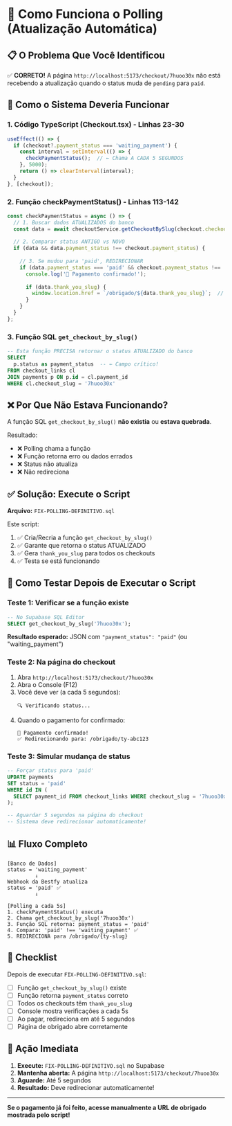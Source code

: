 # 🔄 Como Funciona o Polling (Atualização Automática)

## 📋 O Problema Que Você Identificou

✅ **CORRETO!** A página `http://localhost:5173/checkout/7huoo30x` não está recebendo a atualização quando o status muda de `pending` para `paid`.

## 🔧 Como o Sistema Deveria Funcionar

### 1. **Código TypeScript (Checkout.tsx)** - Linhas 23-30

```typescript
useEffect(() => {
  if (checkout?.payment_status === 'waiting_payment') {
    const interval = setInterval(() => {
      checkPaymentStatus();  // ← Chama A CADA 5 SEGUNDOS
    }, 5000);
    return () => clearInterval(interval);
  }
}, [checkout]);
```

### 2. **Função checkPaymentStatus()** - Linhas 113-142

```typescript
const checkPaymentStatus = async () => {
  // 1. Buscar dados ATUALIZADOS do banco
  const data = await checkoutService.getCheckoutBySlug(checkout.checkout_slug);
  
  // 2. Comparar status ANTIGO vs NOVO
  if (data && data.payment_status !== checkout.payment_status) {
    
    // 3. Se mudou para 'paid', REDIRECIONAR
    if (data.payment_status === 'paid' && checkout.payment_status !== 'paid') {
      console.log('🎉 Pagamento confirmado!');
      
      if (data.thank_you_slug) {
        window.location.href = `/obrigado/${data.thank_you_slug}`;  // ← REDIRECIONAMENTO
      }
    }
  }
};
```

### 3. **Função SQL `get_checkout_by_slug()`**

```sql
-- Esta função PRECISA retornar o status ATUALIZADO do banco
SELECT 
  p.status as payment_status  -- ← Campo crítico!
FROM checkout_links cl
JOIN payments p ON p.id = cl.payment_id
WHERE cl.checkout_slug = '7huoo30x'
```

## ❌ Por Que Não Estava Funcionando?

A função SQL `get_checkout_by_slug()` **não existia** ou **estava quebrada**.

Resultado:
- ❌ Polling chama a função
- ❌ Função retorna erro ou dados errados
- ❌ Status não atualiza
- ❌ Não redireciona

## ✅ Solução: Execute o Script

**Arquivo:** `FIX-POLLING-DEFINITIVO.sql`

Este script:
1. ✅ Cria/Recria a função `get_checkout_by_slug()`
2. ✅ Garante que retorna o status ATUALIZADO
3. ✅ Gera `thank_you_slug` para todos os checkouts
4. ✅ Testa se está funcionando

## 🧪 Como Testar Depois de Executar o Script

### Teste 1: Verificar se a função existe

```sql
-- No Supabase SQL Editor
SELECT get_checkout_by_slug('7huoo30x');
```

**Resultado esperado:** JSON com `"payment_status": "paid"` (ou "waiting_payment")

### Teste 2: Na página do checkout

1. Abra `http://localhost:5173/checkout/7huoo30x`
2. Abra o Console (F12)
3. Você deve ver (a cada 5 segundos):
   ```
   🔍 Verificando status...
   ```
4. Quando o pagamento for confirmado:
   ```
   🎉 Pagamento confirmado!
   ✅ Redirecionando para: /obrigado/ty-abc123
   ```

### Teste 3: Simular mudança de status

```sql
-- Forçar status para 'paid'
UPDATE payments 
SET status = 'paid' 
WHERE id IN (
  SELECT payment_id FROM checkout_links WHERE checkout_slug = '7huoo30x'
);

-- Aguardar 5 segundos na página do checkout
-- Sistema deve redirecionar automaticamente!
```

## 📊 Fluxo Completo

```
[Banco de Dados]
status = 'waiting_payment'
         ↓
Webhook da Bestfy atualiza
status = 'paid' ✅
         ↓
         
[Polling a cada 5s]
1. checkPaymentStatus() executa
2. Chama get_checkout_by_slug('7huoo30x')
3. Função SQL retorna: payment_status = 'paid'
4. Compara: 'paid' !== 'waiting_payment' ✅
5. REDIRECIONA para /obrigado/{ty-slug}
```

## 🎯 Checklist

Depois de executar `FIX-POLLING-DEFINITIVO.sql`:

- [ ] Função `get_checkout_by_slug()` existe
- [ ] Função retorna `payment_status` correto
- [ ] Todos os checkouts têm `thank_you_slug`
- [ ] Console mostra verificações a cada 5s
- [ ] Ao pagar, redireciona em até 5 segundos
- [ ] Página de obrigado abre corretamente

## 🚀 Ação Imediata

1. **Execute:** `FIX-POLLING-DEFINITIVO.sql` no Supabase
2. **Mantenha aberta:** A página `http://localhost:5173/checkout/7huoo30x`
3. **Aguarde:** Até 5 segundos
4. **Resultado:** Deve redirecionar automaticamente!

---

**Se o pagamento já foi feito, acesse manualmente a URL de obrigado mostrada pelo script!**

